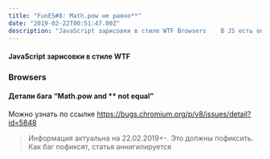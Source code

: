 ```yaml
---
title: "FunES#8: Math.pow не равно**"
date: "2019-02-22T00:51:47.00Z"
description: "JavaScript зарисовки в стиле WTF Browsers    В JS есть оператор возведения в степень. Появился он в JavaScript относительно неда"
---
```


<h4>JavaScript зарисовки в стиле WTF</h4>
<h3>Browsers</h3>

<h4>Детали бага “Math.pow and ** not equal”</h4>
<p>Можно узнать по ссылке <a href="https://bugs.chromium.org/p/v8/issues/detail?id=5848" target="_blank" rel="noopener noreferrer">https://bugs.chromium.org/p/v8/issues/detail?id=5848</a></p>
<blockquote><p>Информация актуальна на 22.02.2019+-. Это должны пофиксить. Как баг пофиксят, статья аннигилируется</p></blockquote>



